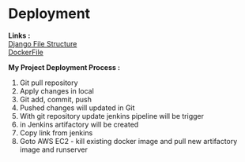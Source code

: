 # Deployment

**Links :**  
[Django File Structure](Django-File-Structure.md)  
[DockerFile](dockerfile.md)  

**My Project Deployment Process :**  
1. Git pull repository
2. Apply changes in local
3. Git add, commit, push
4. Pushed changes will updated in Git
5. With git repository update jenkins pipeline will be trigger 
6. in Jenkins artifactory will be created 
7. Copy link from jenkins
8. Goto AWS EC2 - kill existing docker image and pull new artifactory image and runserver

